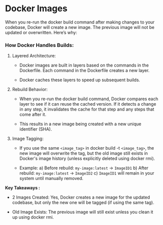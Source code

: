 # Docker Images 

When you re-run the docker build command after making changes to your codebase, Docker will create a new image. The previous image will not be updated or overwritten. Here’s why:

### How Docker Handles Builds:

1. Layered Architecture:

    - Docker images are built in layers based on the commands in the Dockerfile. Each command in the Dockerfile creates a new layer.

   - Docker caches these layers to speed up subsequent builds.

2. Rebuild Behavior:

   - When you re-run the docker build command, Docker compares each layer to see if it can reuse the cached version. If it detects a change in any step, it invalidates the cache for that step and any steps that come after it.

   - This results in a new image being created with a new unique identifier (SHA).

3. Image Tagging:

   - If you use the same `<image_tag>` in docker build -t `<image_tag>`, the new image will overwrite the tag, but the old image still exists in Docker's image history (unless explicitly deleted using docker rmi).

   - Example:
    a) Before rebuild: `my-image:latest` -> `ImageID1`
    b) After rebuild: `my-image:latest` -> `ImageID2`
    c) `ImageID1` will remain in your system until manually removed.

**Key Takeaways :**

- 2 Images Created: Yes, Docker creates a new image for the updated codebase, but only the new one will be tagged (if using the same tag).

- Old Image Exists: The previous image will still exist unless you clean it up using docker rmi.